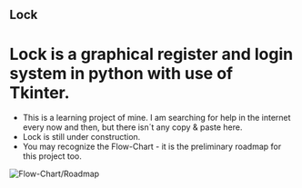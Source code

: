 ## Lock
# Lock is a graphical register and login system in python with use of Tkinter. 

- This is a learning project of mine. I am searching for help in the internet every now and then, but there isn´t any copy & paste here.
- Lock is still under construction.
- You may recognize the Flow-Chart - it is the preliminary roadmap for this project too.

![Flow-Chart/Roadmap](image!(https://user-images.githubusercontent.com/103225580/162859131-90293a7d-7fa3-4ba5-a945-83554ddbb10d.png).jpg)
